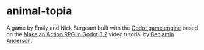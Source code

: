 # animal-topia

A game by Emily and Nick Sergeant built with the [Godot game engine](https://godotengine.org/) based on the [Make an Action RPG in Godot 3.2](https://www.youtube.com/watch?v=mAbG8Oi-SvQ&list=PL9FzW-m48fn2SlrW0KoLT4n5egNdX-W9a) video tutorial by [Benjamin Anderson](https://courses.heartgamedev.com/).
